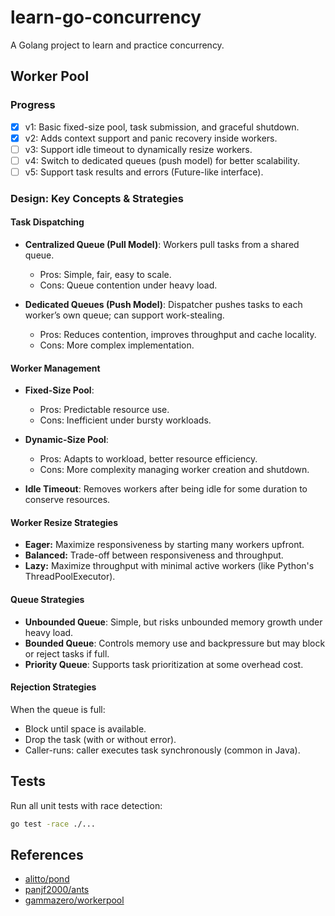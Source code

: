 # learn-go-concurrency

A Golang project to learn and practice concurrency.

## Worker Pool

### Progress

- [x] v1: Basic fixed-size pool, task submission, and graceful shutdown.
- [x] v2: Adds context support and panic recovery inside workers.
- [ ] v3: Support idle timeout to dynamically resize workers.
- [ ] v4: Switch to dedicated queues (push model) for better scalability.
- [ ] v5: Support task results and errors (Future-like interface).

### Design: Key Concepts & Strategies

#### Task Dispatching

- **Centralized Queue (Pull Model)**: Workers pull tasks from a shared queue.
  - Pros: Simple, fair, easy to scale.
  - Cons: Queue contention under heavy load.

- **Dedicated Queues (Push Model)**: Dispatcher pushes tasks to each worker’s own queue; can support work-stealing.
  - Pros: Reduces contention, improves throughput and cache locality.
  - Cons: More complex implementation.

#### Worker Management

- **Fixed-Size Pool**:
  - Pros: Predictable resource use.
  - Cons: Inefficient under bursty workloads.

- **Dynamic-Size Pool**:
  - Pros: Adapts to workload, better resource efficiency.
  - Cons: More complexity managing worker creation and shutdown.

- **Idle Timeout**: Removes workers after being idle for some duration to conserve resources.

#### Worker Resize Strategies

- **Eager:** Maximize responsiveness by starting many workers upfront.
- **Balanced:** Trade-off between responsiveness and throughput.
- **Lazy:** Maximize throughput with minimal active workers (like Python's ThreadPoolExecutor).

#### Queue Strategies

- **Unbounded Queue**: Simple, but risks unbounded memory growth under heavy load.
- **Bounded Queue**: Controls memory use and backpressure but may block or reject tasks if full.
- **Priority Queue**: Supports task prioritization at some overhead cost.

#### Rejection Strategies

When the queue is full:

- Block until space is available.
- Drop the task (with or without error).
- Caller-runs: caller executes task synchronously (common in Java).

## Tests

Run all unit tests with race detection:

```sh
go test -race ./...
```

## References

- [alitto/pond](https://github.com/alitto/pond)
- [panjf2000/ants](https://github.com/panjf2000/ants)
- [gammazero/workerpool](https://github.com/gammazero/workerpool)
